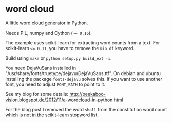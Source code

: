 word cloud
==========

A little word cloud generator in Python.

Needs PIL, numpy and Cython (``>= 0.16``).

The example uses scikit-learn for extracting word counts from a text.
For scikit-learn ``<= 0.11``, you have to remove the ``min_df`` keyword.

Build using ``make`` or ``python setup.py build_ext -i``.

You need DejaVuSans installed in
"/usr/share/fonts/truetype/dejavu/DejaVuSans.ttf". On debian and ubuntu
installing the package `fonts-dejavu` solves this. If you want to use another
font, you need to adjust ``FONT_PATH`` to point to it.

See my blog for some details:
http://peekaboo-vision.blogspot.de/2012/11/a-wordcloud-in-python.html

For the blog post I removed the word ``shall`` from the constitution word count
which is not in the scikit-learn stopword list.
